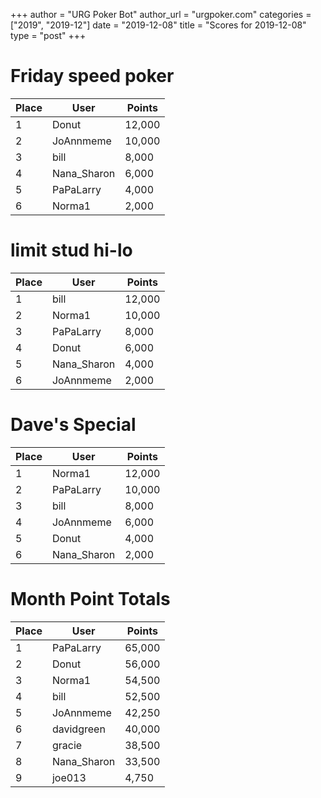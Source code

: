 +++
author = "URG Poker Bot"
author_url = "urgpoker.com"
categories = ["2019", "2019-12"]
date = "2019-12-08"
title = "Scores for 2019-12-08"
type = "post"
+++
# Friday speed poker

| Place | User | Points |
|-------|------|--------|
| 1 | Donut | 12,000 |
| 2 | JoAnnmeme | 10,000 |
| 3 | bill | 8,000 |
| 4 | Nana_Sharon | 6,000 |
| 5 | PaPaLarry | 4,000 |
| 6 | Norma1 | 2,000 |

# limit stud hi-lo

| Place | User | Points |
|-------|------|--------|
| 1 | bill | 12,000 |
| 2 | Norma1 | 10,000 |
| 3 | PaPaLarry | 8,000 |
| 4 | Donut | 6,000 |
| 5 | Nana_Sharon | 4,000 |
| 6 | JoAnnmeme | 2,000 |

# Dave's Special

| Place | User | Points |
|-------|------|--------|
| 1 | Norma1 | 12,000 |
| 2 | PaPaLarry | 10,000 |
| 3 | bill | 8,000 |
| 4 | JoAnnmeme | 6,000 |
| 5 | Donut | 4,000 |
| 6 | Nana_Sharon | 2,000 |

# Month Point Totals

| Place | User | Points |
|-------|------|--------|
| 1 | PaPaLarry | 65,000 |
| 2 | Donut | 56,000 |
| 3 | Norma1 | 54,500 |
| 4 | bill | 52,500 |
| 5 | JoAnnmeme | 42,250 |
| 6 | davidgreen | 40,000 |
| 7 | gracie | 38,500 |
| 8 | Nana_Sharon | 33,500 |
| 9 | joe013 | 4,750 |
